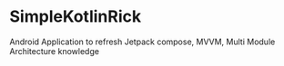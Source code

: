 # SimpleKotlinRick
Android Application to refresh Jetpack compose, MVVM, Multi Module Architecture knowledge
